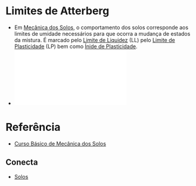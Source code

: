 # Limites de Atterberg

 - Em [Mecânica dos Solos](mecanica_dos_solos.md), o comportamento dos solos corresponde aos limites de umidade necessários para que ocorra a mudança de estados da mistura. É marcado pelo [Limite de Liquidez](limite_de_liquidez.md) (LL) pelo [Limite de Plasticidade](limite_de_plasticidade.md) (LP) bem como [Ínide de Plasticidade](indice_de_plasticidade).
 - ![Limites de Atterberg dos solos](../img/limites_de_atterberg.img)

# Referência

 - [Curso Básico de Mecânica dos Solos](curso_basico_de_mecanica_dos_solos.md)

## Conecta

 - [Solos](solos.md)
